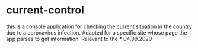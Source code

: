 # current-control
this is a console application for checking the current situation in the country due to a coronavirus infection. Adapted for a specific site whose page the app parses to get information. Relevant to the * 04.09.2020
